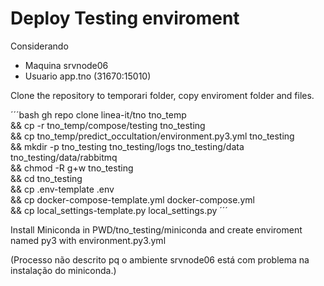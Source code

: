 # Deploy Testing enviroment

Considerando

- Maquina srvnode06
- Usuario app.tno (31670:15010)

Clone the repository to temporari folder, copy enviroment folder and files.

´´´bash
gh repo clone linea-it/tno tno_temp \
&& cp -r tno_temp/compose/testing tno_testing \
&& cp tno_temp/predict_occultation/environment.py3.yml tno_testing \
&& mkdir -p tno_testing tno_testing/logs tno_testing/data tno_testing/data/rabbitmq \
&& chmod -R g+w tno_testing \
&& cd tno_testing \
&& cp .env-template .env \
&& cp docker-compose-template.yml docker-compose.yml \
&& cp local_settings-template.py local_settings.py
´´´

Install Miniconda in PWD/tno_testing/miniconda and create enviroment named py3 with environment.py3.yml

(Processo não descrito pq o ambiente srvnode06 está com problema na instalação do miniconda.)
